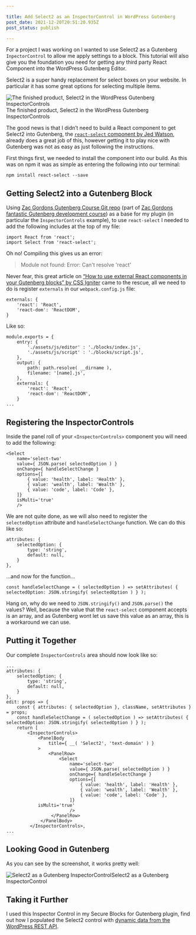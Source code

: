 ```yaml
---

title: Add Select2 as an InspectorControl in WordPress Gutenberg
post_date: 2021-12-20T20:51:20.935Z
post_status: publish

---
```


For a project I was working on I wanted to use Select2 as a Gutenberg `InpectorControl` to allow me apply settings to a block. This tutorial will also give you the foundation you need for getting any third party React Component into the WordPress Gutenberg Editor.

Select2 is a super handy replacement for select boxes on your website. In particular it has some great options for selecting multiple items.

![The finished product, Select2 in the WordPress Gutenberg InspectorControls](https://cdn.hashnode.com/res/hashnode/image/upload/v1639990430443/bxj2M5us_.png)The finished product, Select2 in the WordPress Gutenberg InspectorControls

The good news is that I didn’t need to build a React component to get Select2 into Gutenberg, the [`react-select` component by Jed Watson](https://github.com/JedWatson/react-select), already does a great job of this, however getting it to play nice with Gutenberg was not as easy as just following the instructions.

First things first, we needed to install the component into our build. As this was on npm it was as simple as entering the following into our terminal:

```
npm install react-select --save
```

Getting Select2 into a Gutenberg Block
--------------------------------------

Using [Zac Gordons Gutenberg Course Git repo](https://github.com/zgordon/gutenberg-course/blob/master/blocks/06-inspector-controls/index.js) (part of [Zac Gordons fantastic Gutenberg development course](https://javascriptforwp.com/courses/gutenburg-development/ref/648/?campaign=GutenbergDevelopment)) as a base for my plugin (in particular the `InspectorControls` example), to use `react-select` I needed to add the following includes at the top of my file:

```
import React from 'react';
import Select from 'react-select';
```

Oh no! Compiling this gives us an error:
    
> Module not found: Error: Can't resolve 'react'

Never fear, this great article on [“How to use external React components in your Gutenberg blocks” by CSS Igniter](https://www.cssigniter.com/how-to-use-external-react-components-in-your-gutenberg-blocks/) came to the rescue, all we need to do is register `externals` in our `webpack.config.js` file:

```
externals: {
    'react': 'React',
    'react-dom': 'ReactDOM',
}
```

Like so:

```
module.exports = {
    entry: {
        './assets/js/editor' : './blocks/index.js',
        './assets/js/script' : './blocks/script.js',
    },
    output: {
        path: path.resolve( __dirname ),
        filename: '[name].js',
    },
    externals: {
        'react': 'React',
        'react-dom': 'ReactDOM',
    }
...
```

Registering the InspectorControls
---------------------------------

Inside the panel roll of your `<InspectorControls>` component you will need to add the following:

```
<Select
    name='select-two'
    value={ JSON.parse( selectedOption ) }
    onChange={ handleSelectChange }
    options={[
        { value: 'health', label: 'Health' },
        { value: 'wealth', label: 'Wealth' },
        { value: 'code', label: 'Code' },
    ]}
    isMulti='true'
    />
```

We are not quite done, as we will also need to register the `selectedOption` attribute and `handleSelectChange` function. We can do this like so:

```
attributes: {
    selectedOption: {
        type: 'string',
        default: null,
    }
},
```

…and now for the function…

```
const handleSelectChange = ( selectedOption ) => setAttributes( { selectedOption: JSON.stringify( selectedOption ) } );
```

Hang on, why do we need to `JSON.stringify()` and `JSON.parse()` the values? Well, because the value that the `react-select` component accepts is an array, and as Gutenberg wont let us save this value as an array, this is a workaround we can use.

Putting it Together
-------------------

Our complete `InspectorControls` area should now look like so:

```
...
attributes: {
    selectedOption: {
        type: 'string',
        default: null,
    }
},
edit: props => {
    const { attributes: { selectedOption }, className, setAttributes } = props;
    const handleSelectChange = ( selectedOption ) => setAttributes( { selectedOption: JSON.stringify( selectedOption ) } );
    return [
        <InspectorControls>
            <PanelBody
                title={ __( 'Select2', 'text-domain' ) }
            >
                <PanelRow>
                    <Select
                        name='select-two'
                        value={ JSON.parse( selectedOption ) }
                        onChange={ handleSelectChange }
                        options={[
                            { value: 'health', label: 'Health' },
                            { value: 'wealth', label: 'Wealth' },
                            { value: 'code', label: 'Code' },
                        ]}
			isMulti='true'
                        />
                 </PanelRow>
             </PanelBody>
         </InspectorControls>,
...
```

Looking Good in Gutenberg
-------------------------

As you can see by the screenshot, it works pretty well:

![Select2 as a Gutenberg InspectorControl](https://cdn.hashnode.com/res/hashnode/image/upload/v1639990434804/4qs4UIydo.png)Select2 as a Gutenberg InspectorControl

Taking it Further
-----------------

I used this Inspector Control in my Secure Blocks for Gutenberg plugin, find out how I populated the Select2 control with [dynamic data from the WordPress REST API](https://wholesomecode.ltd/articles/working-with-gutenberg-and-the-wordpress-rest-api/).